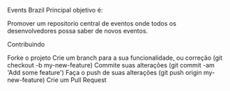 Events Brazil
Principal objetivo é:

Promover um repositorio central de eventos onde todos os desenvolvedores possa saber de novos eventos.

Contribuindo

Forke o projeto
Crie um branch para a sua funcionalidade, ou correção (git checkout -b my-new-feature)
Commite suas alterações (git commit -am 'Add some feature')
Faça o push de suas alterações (git push origin my-new-feature)
Crie um Pull Request